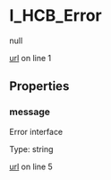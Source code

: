 # I_HCB_Error

null 

[url](https://github.com/devramsean0/hcb.js/blob/405548a/src/api_schemas/error.ts#L1) on line 1  

## Properties
### message

Error interface 

Type: string  

[url](https://github.com/devramsean0/hcb.js/blob/405548a/src/api_schemas/error.ts#L5) on line 5  
